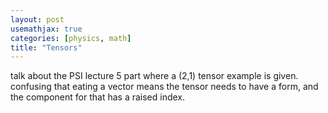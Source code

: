 ```yaml
---
layout: post
usemathjax: true
categories: [physics, math]
title: "Tensors"
---
```


talk about the PSI lecture 5 part where a (2,1) tensor example is given. confusing that eating a vector means the tensor needs to have a form, and the component for that has a raised index.

